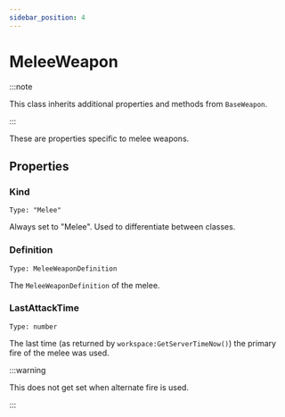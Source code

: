 ```yaml
---
sidebar_position: 4
---
```


# MeleeWeapon

:::note

This class inherits additional properties and methods from `BaseWeapon`.

:::

These are properties specific to melee weapons.

## Properties

### Kind

`Type: "Melee"`

Always set to "Melee". Used to differentiate between classes.

### Definition

`Type: MeleeWeaponDefinition`

The `MeleeWeaponDefinition` of the melee.

### LastAttackTime

`Type: number`

The last time (as returned by `workspace:GetServerTimeNow()`) the primary fire of the melee was used.

:::warning

This does not get set when alternate fire is used.

:::